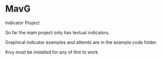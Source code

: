 # MavG
 Indicator Project

So far the main project only has textual indicators. 

Graphical indicator examples and attemts are in the example code folder.

Kivy must be installed for any of this to work.
